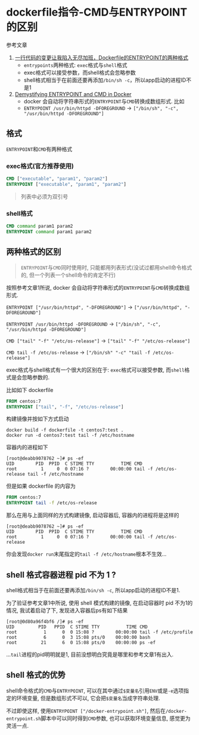 # dockerfile指令-CMD与ENTRYPOINT的区别

参考文章

1. [一行代码的变更让我陷入无尽加班，Dockerfile的ENTRYPOINT的两种格式](https://www.pkslow.com/archives/docker-entrypoint-issue)
    - `entrypoints`两种格式: `exec`格式与`shell`格式
    - exec格式可以接受参数，而shell格式会忽略参数
    - shell格式相当于在前面还要再添加`/bin/sh -c`，所以app启动的进程ID不是1
2. [Demystifying ENTRYPOINT and CMD in Docker](https://aws.amazon.com/cn/blogs/opensource/demystifying-entrypoint-cmd-docker/)
    - docker 会自动将字符串形式的`ENTRYPOINT`与`CMD`转换成数组形式. 比如
    - `ENTRYPOINT /usr/bin/httpd -DFOREGROUND` -> `["/bin/sh", "-c", "/usr/bin/httpd -DFOREGROUND"]`

## 格式

`ENTRYPOINT`和`CMD`有两种格式

### exec格式(官方推荐使用)

```dockerfile
CMD ["executable", "param1", "param2"]
ENTRYPOINT ["executable", "param1", "param2"]
```

> 列表中必须为双引号

### shell格式

```dockerfile
CMD command param1 param2
ENTRYPOINT command param1 param2
```

## 两种格式的区别

> `ENTRYPOINT`与`CMD`同时使用时, 只能都用列表形式(没试过都用shell命令格式的, 但一个列表一个shell命令的肯定不行)

按照参考文章1所说, docker 会自动将字符串形式的`ENTRYPOINT`与`CMD`转换成数组形式.

`ENTRYPOINT ["/usr/bin/httpd", "-DFOREGROUND"]` -> `["/usr/bin/httpd", "-DFOREGROUND"]`

`ENTRYPOINT /usr/bin/httpd -DFOREGROUND` -> `["/bin/sh", "-c", "/usr/bin/httpd -DFOREGROUND"]`

`CMD ["tail" "-f" "/etc/os-release"]` -> `["tail" "-f" "/etc/os-release"]`

`CMD tail -f /etc/os-release` -> `["/bin/sh" "-c" "tail -f /etc/os-release"]`

exec格式与shell格式有一个很大的区别在于: `exec`格式可以接受参数, 而`shell`格式是会忽略参数的. 

比如如下 dockerfile

```dockerfile
FROM centos:7
ENTRYPOINT ["tail", "-f", "/etc/os-release"]
```

构建镜像并按如下方式启动

```
docker build -f dockerfile -t centos7:test .
docker run -d centos7:test tail -f /etc/hostname
```

容器内的进程如下

```log
[root@deabb9078762 ~]# ps -ef
UID        PID  PPID  C STIME TTY          TIME CMD
root         1     0  0 07:16 ?        00:00:00 tail -f /etc/os-release tail -f /etc/hostname
```

但是如果 dockerfile 的内容为

```dockerfile
FROM centos:7
ENTRYPOINT tail -f /etc/os-release
```

那么在用与上面同样的方式构建镜像, 启动容器后, 容器内的进程将是这样的

```log
[root@deabb9078762 ~]# ps -ef
UID        PID  PPID  C STIME TTY          TIME CMD
root         1     0  0 07:16 ?        00:00:00 tail -f /etc/os-release
```

你会发现`docker run`末尾指定的`tail -f /etc/hostname`根本不生效...

## shell 格式容器进程 pid 不为 1 ?

shell格式相当于在前面还要再添加`/bin/sh -c`, 所以app启动的进程ID不是1.

为了验证参考文章1中所说, 使用 shell 模式构建的镜像, 在启动容器时 pid 不为1的情况, 我试着启动了下, 发现进入容器后ps有如下结果

```log
[root@0d80a96f4bf6 /]# ps -ef
UID         PID   PPID  C STIME TTY          TIME CMD
root          1      0  0 15:08 ?        00:00:00 tail -f /etc/profile
root          6      0  3 15:08 pts/0    00:00:00 bash
root         21      6  0 15:08 pts/0    00:00:00 ps -ef
```

...`tail`进程的pid明明就是1, 目前没想明白究竟是哪里和参考文章1有出入.

## shell 格式的优势

shell命令格式的`CMD`与`ENTRYPOINT`, 可以在其中通过`$变量名`引用`ENV`或是`-e`选项指定的环境变量, 但是数组形式不可以, 它会把`$变量名`当成字符串处理.

不过即使这样, 使用`ENTRYPOINT ["/docker-entrypoint.sh"]`, 然后在`/docker-entrypoint.sh`脚本中可以同时得到`CMD`参数, 也可以获取环境变量信息, 感觉更为灵活一点.
